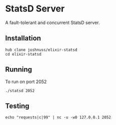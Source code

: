 # StatsD Server

A fault-tolerant and concurrent StatsD server.

## Installation

```
hub clone joshnuss/elixir-statsd
cd elixir-statsd
```

## Running

To run on port 2052

```
./statsd 2052
```

## Testing

```
echo "requests|c|99" | nc -u -w0 127.0.0.1 2052
```
